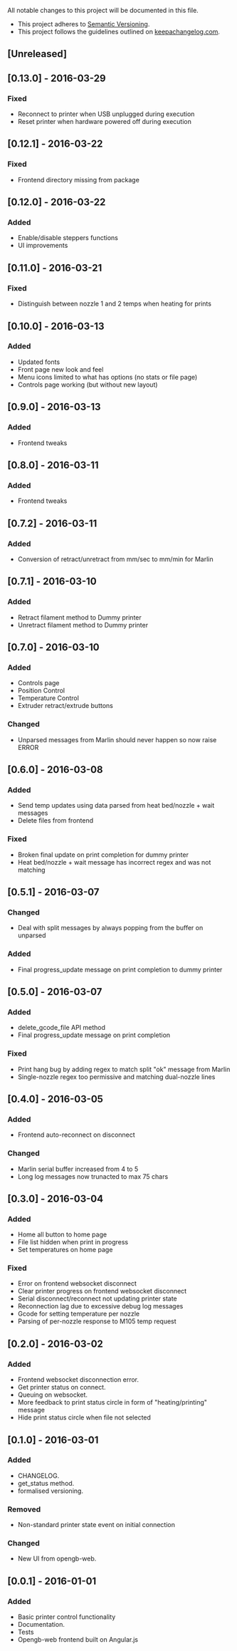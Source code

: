 All notable changes to this project will be documented in this file.

* This project adheres to [Semantic Versioning](http://semver.org/).
* This project follows the guidelines outlined on [keepachangelog.com](http://keepachangelog.com/).

## [Unreleased]

## [0.13.0] - 2016-03-29
### Fixed
- Reconnect to printer when USB unplugged during execution
- Reset printer when hardware powered off during execution

## [0.12.1] - 2016-03-22
### Fixed
- Frontend directory missing from package

## [0.12.0] - 2016-03-22
### Added
- Enable/disable steppers functions
- UI improvements

## [0.11.0] - 2016-03-21
### Fixed
- Distinguish between nozzle 1 and 2 temps when heating for prints

## [0.10.0] - 2016-03-13
### Added
- Updated fonts
- Front page new look and feel
- Menu icons limited to what has options (no stats or file page)
- Controls page working (but without new layout)

## [0.9.0] - 2016-03-13
### Added
- Frontend tweaks

## [0.8.0] - 2016-03-11
### Added
- Frontend tweaks

## [0.7.2] - 2016-03-11
### Added
- Conversion of retract/unretract from mm/sec to mm/min for Marlin

## [0.7.1] - 2016-03-10
### Added
- Retract filament method to Dummy printer
- Unretract filament method to Dummy printer

## [0.7.0] - 2016-03-10
### Added
- Controls page
- Position Control
- Temperature Control
- Extruder retract/extrude buttons

### Changed
- Unparsed messages from Marlin should never happen so now raise ERROR

## [0.6.0] - 2016-03-08
### Added
- Send temp updates using data parsed from heat bed/nozzle + wait messages
- Delete files from frontend

### Fixed
- Broken final update on print completion for dummy printer
- Heat bed/nozzle + wait message has incorrect regex and was not matching

## [0.5.1] - 2016-03-07
### Changed
- Deal with split messages by always popping from the buffer on unparsed

### Added
- Final progress_update message on print completion to dummy printer 

## [0.5.0] - 2016-03-07
### Added
- delete_gcode_file API method
- Final progress_update message on print completion 

### Fixed
- Print hang bug by adding regex to match split "ok" message from Marlin
- Single-nozzle regex too permissive and matching dual-nozzle lines

## [0.4.0] - 2016-03-05
### Added
- Frontend auto-reconnect on disconnect

### Changed
- Marlin serial buffer increased from 4 to 5
- Long log messages now trunacted to max 75 chars

## [0.3.0] - 2016-03-04
### Added
- Home all button to home page
- File list hidden when print in progress
- Set temperatures on home page

### Fixed
- Error on frontend websocket disconnect
- Clear printer progress on frontend websocket disconnect
- Serial disconnect/reconnect not updating printer state
- Reconnection lag due to excessive debug log messages
- Gcode for setting temperature per nozzle
- Parsing of per-nozzle response to M105 temp request 

## [0.2.0] - 2016-03-02
### Added
- Frontend websocket disconnection error.
- Get printer status on connect.
- Queuing on websocket.
- More feedback to print status circle in form of "heating/printing" message
- Hide print status circle when file not selected

## [0.1.0] - 2016-03-01
### Added
- CHANGELOG.
- get_status method.
- formalised versioning.

### Removed
- Non-standard printer state event on initial connection

### Changed
- New UI from opengb-web.

## [0.0.1] - 2016-01-01
### Added
- Basic printer control functionality
- Documentation.
- Tests
- Opengb-web frontend built on Angular.js
